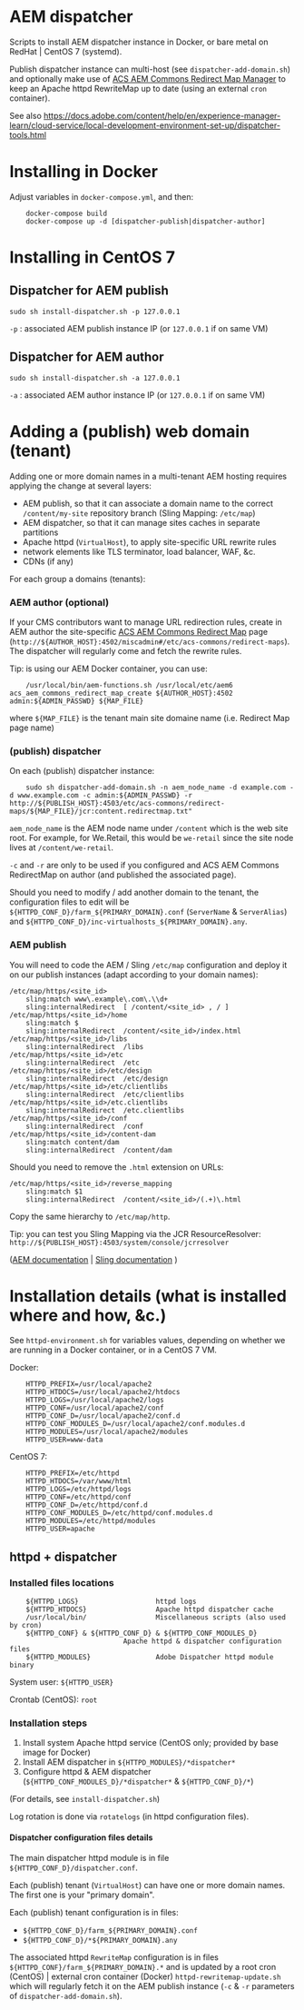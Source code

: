 AEM dispatcher
==============

Scripts to install AEM dispatcher instance in Docker, or bare metal on RedHat | CentOS 7 (systemd).

Publish dispatcher instance can multi-host (see `dispatcher-add-domain.sh`) and optionally make use of [ACS AEM Commons Redirect Map Manager](https://adobe-consulting-services.github.io/acs-aem-commons/features/redirect-map-manager/index.html) to keep an Apache httpd RewriteMap up to date (using an external `cron` container).

See also https://docs.adobe.com/content/help/en/experience-manager-learn/cloud-service/local-development-environment-set-up/dispatcher-tools.html



Installing in Docker
====================

Adjust variables in `docker-compose.yml`, and then:

		docker-compose build
		docker-compose up -d [dispatcher-publish|dispatcher-author]



Installing in CentOS 7
======================

Dispatcher for AEM publish
--------------------------

	sudo sh install-dispatcher.sh -p 127.0.0.1

`-p` : associated AEM publish instance IP (or `127.0.0.1` if on same VM)


Dispatcher for AEM author
-------------------------

	sudo sh install-dispatcher.sh -a 127.0.0.1

`-a` : associated AEM author instance IP (or `127.0.0.1` if on same VM)


Adding a (publish) web domain (tenant)
======================================

Adding one or more domain names in a multi-tenant AEM hosting requires applying the change at several layers:
* AEM publish, so that it can associate a domain name to the correct `/content/my-site` repository branch (Sling Mapping: `/etc/map`)
* AEM dispatcher, so that it can manage sites caches in separate partitions
* Apache httpd (`VirtualHost`), to apply site-specific URL rewrite rules
* network elements like TLS terminator, load balancer, WAF, &c.
* CDNs (if any)

For each group a domains (tenants):

### AEM author (optional)

If your CMS contributors want to manage URL redirection rules, create in AEM author the site-specific [ACS AEM Commons Redirect Map](https://adobe-consulting-services.github.io/acs-aem-commons/features/redirect-map-manager/index.html) page (`http://${AUTHOR_HOST}:4502/miscadmin#/etc/acs-commons/redirect-maps`). The dispatcher will regularly come and fetch the rewrite rules.

Tip: is using our AEM Docker container, you can use:

		/usr/local/bin/aem-functions.sh /usr/local/etc/aem6 acs_aem_commons_redirect_map_create ${AUTHOR_HOST}:4502 admin:${ADMIN_PASSWD} ${MAP_FILE}

where `${MAP_FILE}` is the tenant main site domaine name (i.e. Redirect Map page name)

### (publish) dispatcher

On each (publish) dispatcher instance:

		sudo sh dispatcher-add-domain.sh -n aem_node_name -d example.com -d www.example.com -c admin:${ADMIN_PASSWD} -r http://${PUBLISH_HOST}:4503/etc/acs-commons/redirect-maps/${MAP_FILE}/jcr:content.redirectmap.txt"

`aem_node_name` is the AEM node name under `/content` which is the web site root. For example, for We.Retail, this would be `we-retail` since the site node lives at `/content/we-retail`.

`-c` and `-r` are only to be used if you configured and ACS AEM Commons RedirectMap on author (and published the associated page).

Should you need to modify / add another domain to the tenant, the configuration files to edit will be `${HTTPD_CONF_D}/farm_${PRIMARY_DOMAIN}.conf` (`ServerName` & `ServerAlias`) and `${HTTPD_CONF_D}/inc-virtualhosts_${PRIMARY_DOMAIN}.any`.

### AEM publish

You will need to code the AEM / Sling `/etc/map` configuration and deploy it on our publish instances (adapt according to your domain names):
```
/etc/map/https/<site_id>
	sling:match	www\.example\.com\.\\d+
	sling:internalRedirect	[ /content/<site_id> , / ]
/etc/map/https/<site_id>/home
	sling:match	$
	sling:internalRedirect	/content/<site_id>/index.html
/etc/map/https/<site_id>/libs
	sling:internalRedirect	/libs
/etc/map/https/<site_id>/etc
	sling:internalRedirect	/etc
/etc/map/https/<site_id>/etc/design
	sling:internalRedirect	/etc/design
/etc/map/https/<site_id>/etc/clientlibs
	sling:internalRedirect	/etc/clientlibs
/etc/map/https/<site_id>/etc.clientlibs
	sling:internalRedirect	/etc.clientlibs
/etc/map/https/<site_id>/conf
	sling:internalRedirect	/conf
/etc/map/https/<site_id>/content-dam
	sling:match	content/dam
	sling:internalRedirect	/content/dam
```
Should you need to remove the `.html` extension on URLs:
```
/etc/map/https/<site_id>/reverse_mapping
	sling:match	$1
	sling:internalRedirect	/content/<site_id>/(.+)\.html
```
Copy the same hierarchy to `/etc/map/http`.

Tip: you can test you Sling Mapping via the JCR ResourceResolver: `http://${PUBLISH_HOST}:4503/system/console/jcrresolver`

([AEM documentation](https://helpx.adobe.com/experience-manager/6-4/sites/deploying/using/resource-mapping.html)
| [Sling documentation](https://sling.apache.org/documentation/the-sling-engine/mappings-for-resource-resolution.html)
)



Installation details (what is installed where and how, &c.)
===========================================================

See `httpd-environment.sh` for variables values, depending on whether we are running in a Docker container, or in a CentOS 7 VM.

Docker:

		HTTPD_PREFIX=/usr/local/apache2
		HTTPD_HTDOCS=/usr/local/apache2/htdocs
		HTTPD_LOGS=/usr/local/apache2/logs
		HTTPD_CONF=/usr/local/apache2/conf
		HTTPD_CONF_D=/usr/local/apache2/conf.d
		HTTPD_CONF_MODULES_D=/usr/local/apache2/conf.modules.d
		HTTPD_MODULES=/usr/local/apache2/modules
		HTTPD_USER=www-data

CentOS 7:

		HTTPD_PREFIX=/etc/httpd
		HTTPD_HTDOCS=/var/www/html
		HTTPD_LOGS=/etc/httpd/logs
		HTTPD_CONF=/etc/httpd/conf
		HTTPD_CONF_D=/etc/httpd/conf.d
		HTTPD_CONF_MODULES_D=/etc/httpd/conf.modules.d
		HTTPD_MODULES=/etc/httpd/modules
		HTTPD_USER=apache


httpd + dispatcher
------------------

### Installed files locations

		${HTTPD_LOGS}					httpd logs
		${HTTPD_HTDOCS}					Apache httpd dispatcher cache
		/usr/local/bin/					Miscellaneous scripts (also used by cron)
		${HTTPD_CONF} & ${HTTPD_CONF_D} & ${HTTPD_CONF_MODULES_D}
								Apache httpd & dispatcher configuration files
		${HTTPD_MODULES}				Adobe Dispatcher httpd module binary

System user: `${HTTPD_USER}`

Crontab (CentOS): `root`

### Installation steps

1. Install system Apache httpd service (CentOS only; provided by base image for Docker)
2. Install AEM dispatcher in `${HTTPD_MODULES}/*dispatcher*`
3. Configure httpd & AEM dispatcher (`${HTTPD_CONF_MODULES_D}/*dispatcher*` & `${HTTPD_CONF_D}/*`)

(For details, see `install-dispatcher.sh`)

Log rotation is done via `rotatelogs` (in httpd configuration files).

#### Dispatcher configuration files details

The main dispatcher httpd module is in file `${HTTPD_CONF_D}/dispatcher.conf`.

Each (publish) tenant (`VirtualHost`) can have one or more domain names. The first one is your "primary domain".

Each (publish) tenant configuration is in files:
* `${HTTPD_CONF_D}/farm_${PRIMARY_DOMAIN}.conf`
* `${HTTPD_CONF_D}/*${PRIMARY_DOMAIN}.any`

The associated httpd `RewriteMap` configuration is in files `${HTTPD_CONF}/farm_${PRIMARY_DOMAIN}.*` and is updated by a root cron (CentOS) | external cron container (Docker) `httpd-rewritemap-update.sh` which will regularly fetch it on the AEM publish instance (`-c` & `-r` parameters of `dispatcher-add-domain.sh`).
